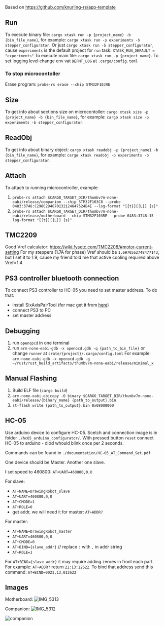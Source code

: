Based on https://github.com/knurling-rs/app-template

## Run
To execute binary file: `cargo xtask run -p {project_name} -b {bin_file_name}`, for example: `cargo xtask run -p experiments -b stepper_configurator`.
Or just `cargo xtask run -b stepper_configurator`, cause `experiments` is the default project for `run` task: `XTASK_RUN_DEFAULT = "experiments"`
To execute main file: `cargo xtask run -p {project_name}`.
To set logging level change env vat `DEFMT_LOG` at `.cargo/config.toml`

### To stop microcontoller
Erase program: `probe-rs erase --chip STM32F103RE`

## Size
To get info about sections size on microcontoller: `cargo xtask size -p {project_name} -b {bin_file_name}`, for example: `cargo xtask size -p experiments -b stepper_configurator`.

## ReadObj
To get info about binary object: `cargo xtask readobj -p {project_name} -b {bin_file_name}`, for example: `cargo xtask readobj -p experiments -b stepper_configurator`.

## Attach
To attach to running microcontroller, example:
1) `probe-rs attach $CARGO_TARGET_DIR/thumbv7m-none-eabi/release/companion --chip STM32F103C8 --probe 0483:3748:C296C294070132124647524B4E --log-format "[{t}][{L}] {s}"`
2) `probe-rs attach $CARGO_TARGET_DIR/thumbv7m-none-eabi/release/motherboard --chip STM32F103RE --probe 0483:3748:15 --log-format "[{t}][{L}] {s}"`

## TMC2209

Good Vref calculator: https://wiki.fysetc.com/TMC2208/#motor-current-setting
For my steppers (1.7A for phase) Vref should be `1.6970562748477143`,
but I set it to 1.9, cause my friend told me that active cooling required above Vref=1.4

## PS3 controller bluetooth connection

To connect PS3 controller to HC-05 you need to set master address. To do that:
- install SixAxisPairTool (for mac get it from [here](https://github.com/user-none/sixaxispairer))
- connect PS3 to PC
- set master address

## Debugging

1. run `openopcd` in one terminal
2. run `arm-none-eabi-gdb -x openocd.gdb -q {path_to_bin_file}` or change `runner` at `crate/{project}/.cargo/config.toml`
For example: `arm-none-eabi-gdb -x openocd.gdb -q ~/rust/rust_build_artifacts/thumbv7m-none-eabi/release/minimal_x`

## Manual Flashing

1. Build ELF file (`cargo build`)
2. `arm-none-eabi-objcopy -O binary $CARGO_TARGET_DIR/thumbv7m-none-eabi/release/{binary_name} {path_to_output}.bin`
3. `st-flash write {path_to_output}.bin 0x08000000`

## HC-05

Use arduino device to configure HC-05. Scetch and connection image is in folder `./hc05_arduino_configurator/`.
With pressed button `reset` connect HC-05 to arduino - diod whould blink once per 2 seconds.

Commands can be found in `./documentation/HC-05_AT_Command_Set.pdf`

One device should be Master. Another one slave.

I set speed to 460800: `AT+UART=460800,0,0`

For slave: 
- `AT+NAME=DrawingRobot_slave`
- `AT+UART=460800,0,0`
- `AT+CMODE=1`
- `AT+ROLE=0`
- get addr, we will need it for master: `AT+ADDR?`

For master: 
- `AT+NAME=DrawingRobot_master`
- `AT+UART=460800,0,0`
- `AT+CMODE=0`
- `AT+BIND={slave_addr}` // replace `:` with `,` in addr string
- `AT+ROLE=1`

For `AT+BIND={slave_addr}` it may require adding zeroes in front each part. For example: `AT+ADDR?` return
`21:13:12622`. To bind that address send this command: `AT+BIND=0021,13,012622`

## Images

Motherboard:
![IMG_5313](https://github.com/user-attachments/assets/93547f06-dfd4-4c1b-a4be-8a93b6534f24)

Companion:
![IMG_5312](https://github.com/user-attachments/assets/6957e745-acf5-4d0d-8757-bdbca81982d1)

![companion](https://github.com/user-attachments/assets/af5c50a3-657b-44af-87ea-d138acb8e558)
